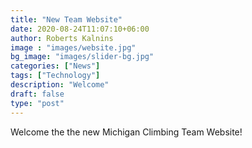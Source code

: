 ```yaml
---
title: "New Team Website"
date: 2020-08-24T11:07:10+06:00
author: Roberts Kalnins
image : "images/website.jpg"
bg_image: "images/slider-bg.jpg"
categories: ["News"]
tags: ["Technology"]
description: "Welcome"
draft: false
type: "post"
---
```


Welcome the the new Michigan Climbing Team Website!
